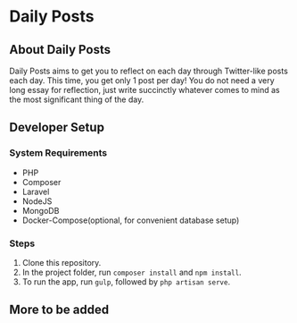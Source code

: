 # Daily Posts

## About Daily Posts

Daily Posts aims to get you to reflect on each day through Twitter-like posts each day.
This time, you get only 1 post per day! You do not need a very long essay for reflection, just write succinctly whatever comes to mind as the most significant thing of the day.

## Developer Setup

### System Requirements
- PHP
- Composer
- Laravel
- NodeJS
- MongoDB
- Docker-Compose(optional, for convenient database setup)

### Steps
1. Clone this repository.
2. In the project folder, run `composer install` and `npm install`.
3. To run the app, run `gulp`, followed by `php artisan serve`.

## More to be added
